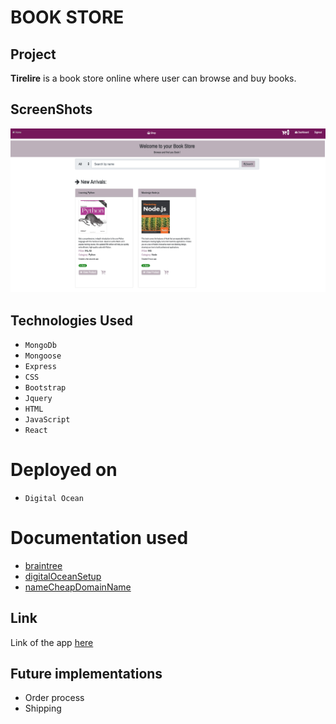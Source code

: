 # BOOK STORE

## Project 

**Tirelire** is a book store online where user can browse and buy books.

## ScreenShots

![Screenshot](image/img1.png)


## Technologies Used

- `MongoDb`
- `Mongoose`
- `Express`
- `CSS`
- `Bootstrap`
- `Jquery`
- `HTML`
- `JavaScript`
- `React`

# Deployed on 
- `Digital Ocean`

# Documentation used
- [braintree](https://www.npmjs.com/package/braintree-web-drop-in-react)
- [digitalOceanSetup](https://www.digitalocean.com/community/tutorials/how-to-install-node-js-on-ubuntu-18-04)
- [nameCheapDomainName](https://www.namecheap.com/domains/registration/results.aspx?domain=bookstore)

## Link

Link of the app [here](https://tirelire-sei.herokuapp.com/users)

## Future implementations

- Order process
- Shipping
